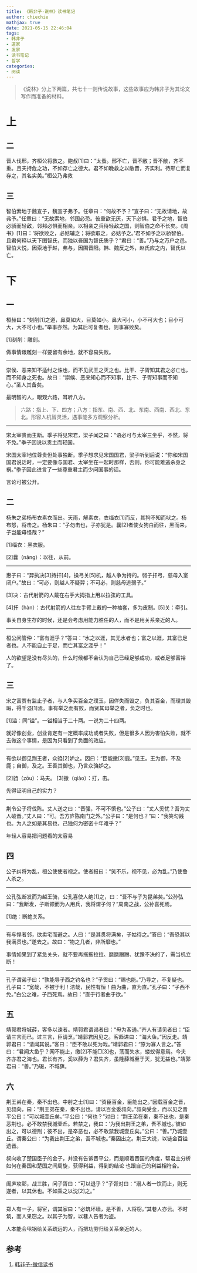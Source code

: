 ```yaml
---
title: 《韩非子-说林》读书笔记
author: chiechie
mathjax: true
date: 2021-05-15 22:46:04
tags: 
- 韩非子
- 道家
- 发家
- 读书笔记
- 哲学
categories: 
- 阅读
---
```

> 《说林》分上下两篇，共七十一则传说故事，这些故事应为韩非子为其论文写作而准备的材料。


# 上
## 二

晋人伐邢，齐桓公将救之。鲍叔[1]曰：“太蚤。邢不亡，晋不敝；晋不敝，齐不重。且夫持危之功，不如存亡之德大。君不如晚救之以敝晋，齐实利。待邢亡而复存之，其名实美。”桓公乃弗救

## 三

智伯索地于魏宣子，魏宣子弗予。任章曰：“何故不予？”宣子曰：“无故请地，故弗予。”任章曰：“无故索地，邻国必恐。彼重欲无厌，天下必惧。君予之地，智伯必骄而轻敌，邻邦必惧而相亲。以相亲之兵待轻敌之国，则智伯之命不长矣。《周书》[1]曰：‘将欲败之，必姑辅之；将欲取之，必姑予之。’君不如予之以骄智伯。且君何释以天下图智氏，而独以吾国为智氏质乎？”君曰：“善。”乃与之万户之邑。智伯大悦，因索地于赵，弗与，因围晋阳。韩、魏反之外，赵氏应之内，智氏以亡。


# 下
## 一


桓赫曰：“刻削[1]之道，鼻莫如大，目莫如小。鼻大可小，小不可大也；目小可大，大不可小也。”举事亦然。为其后可复者也，则事寡败矣。

[1]刻削：雕刻。

做事情跟雕刻一样要留有余地，就不容易失败。

-----

崇侯、恶来知不适纣之诛也，而不见武王之灭之也。比干、子胥知其君之必亡也，而不知身之死也。故曰：“崇候、恶来知心而不知事，比干、子胥知事而不知心。”圣人其备矣。

最明智的人，眼观六路，耳听八方。

> 六路：指上、下、四方；八方：指东、南、西、北、东南、西南、西北、东北。形容人机智灵活，遇事能多方观察分析。


-----

宋太宰贵而主断。季子将见宋君，梁子闻之曰：“语必可与太宰三坐乎，不然，将不免。”季子因说以贵主而轻国。

宋国太宰地位尊贵但处事独断。季子想求见宋国国君，梁子听到后说：“你和宋国国君说话时，一定要像与国君、太宰坐在一起时那样，否则，你可能难逃杀身之祸。”季子因此进言了一些尊重君主而少问国事的话。

言论可被公开。



## 二

杨朱之弟杨布衣素衣而出。天雨，解素衣，衣缁衣[1]而反，其狗不知而吠之。杨布怒，将击之。杨朱曰：“子勿击也，子亦犹是。曩[2]者使女狗白而往，黑而来，子岂能毋怪哉？”

[1]缁衣：黑衣服。

[2]曩（nǎng）：以往，从前。

-----

惠子曰：“羿执决[3]持扞[4]，操弓关[5]机，越人争为持的。弱子扞弓，慈母入室闭户。”故曰：“可必，则越人不疑羿；不可必，则慈母逃弱子。”

[3]决：古代射箭的人戴在右手大拇指上用以拉弦的工具。

[4]扞（hàn）：古代射箭的人往左手臂上戴的一种袖套，多为皮制。[5]关：牵引。

事关自身生存的时候，还是会考虑用能力胜任的人，而不是用关系亲近的人。

-----

桓公问管仲：“富有涯乎？”答曰：“水之以涯，其无水者也；富之以涯，其富已足者也。人不能自止于足，而亡其富之涯乎！”

人的欲望是没有尽头的，什么时候都不会认为自己已经足够成功，或者足够富裕了。


## 三

宋之富贾有监止子者，与人争买百金之璞玉，因佯失而毁之，负其百金，而理其毁瑕，得千溢[1]焉。事有举之而有败，而贤其毋举之者，负之时也。

[1]溢：同“镒”。一镒相当于二十两。一说为二十四两。

就好像创业，创业肯定有一定概率成功或者失败，但是很多人因为害怕失败，就不去做这个事情，是因为只看到了负面的效应。

-----

有欲以御见荆王者，众驺[2]妒之。因曰：“臣能撽[3]鹿。”见王。王为御，不及鹿；自御，及之。王善其御也，乃言众驺妒之。

[2]驺（zōu）：马夫。 
[3]撽（qiào）：打，击。

先得证明自己的实力？

-----

荆令公子将伐陈。丈人送之曰：“晋强，不可不慎也。”公子曰：“丈人奚忧？吾为丈人破晋。”丈人曰：“可。吾方庐陈南门之外。”公子曰：“是何也？”曰：“我笑勾践也。为人之如是其易也，己独何为密密十年难乎？”

年轻人容易把问题看的太容易


## 四

公子纠将为乱，桓公使使者视之。使者报曰：“笑不乐，视不见，必为乱。”乃使鲁人杀之。

-----

公孔弘断发而为越王骑，公孔喜使人绝[1]之，曰：“吾不与子为昆弟矣。”公孙弘曰：“我断发，子断颈而为人用兵，我将谓子何？”周南之战，公孙喜死焉。

[1]绝：断绝关系。


-----

有与悍者邻，欲卖宅而避之。人曰：“是其贯将满矣，子姑待之。”答曰：“吾恐其以我满贯也。”遂去之。故曰：“物之几者，非所靡也。”

事情如果到了紧急关头，就不要再拖拖拉拉、磨磨蹭蹭、犹豫不决的了，需当机立断！

-----


孔子谓弟子曰：“孰能导子西之钓名也？”子贡曰：“赐也能。”乃导之，不复疑也。孔子曰：“宽哉，不被于利！洁哉，民性有恒！曲为曲，直为直。”孔子曰：“子西不免。”白公之难，子西死焉。故曰：“直于行者曲于欲。”


## 五



靖郭君将城薛，客多以谏者。靖郭君谓谒者曰：“毋为客通。”齐人有请见者曰：“臣请三言而已。过三言，臣请烹。”靖郭君因见之。客趋进曰：“海大鱼。”因反走。靖郭君曰：“请闻其说。”客曰：“臣不敢以死为戏。”靖郭君曰：“原为寡人言之。”答曰：“君闻大鱼乎？网不能止，缴[2]不能□[3]也，荡而失水，蝼蚁得意焉。今夫齐亦君之海也。君长有齐，奚以薛为？君失齐，虽隆薛城至于天，犹无益也。”靖郭君曰：“善。”乃辍，不城薛。

## 六

荆王弟在秦，秦不出也。中射之士[1]曰：“资臣百金，臣能出之。”因载百金之晋，见叔向，曰：“荆王弟在秦，秦不出也。请以百金委叔向。”叔向受金，而以见之晋平公曰：“可以城壶丘矣。”平公曰：“何也？”对曰：“荆王弟在秦，秦不出也，是秦恶荆也，必不敢禁我城壶丘。若禁之，我曰：‘为我出荆王之弟，吾不城也。’彼如出之，可以德荆；彼不出，是卒恶也，必不敢禁我城壶丘矣。”公曰：“善。”乃城壶丘。谓秦公曰：“为我出荆王之弟，吾不城也。”秦因出之。荆王大说，以链金百镒遗晋。


叔向收了楚国臣子的金子，并没有告诉晋平公，而是顺着晋国的角度，帮君主分析如何在秦国和楚国之间周旋，获得利益，得到的结论 也跟自己的利益相符合。

-----

阖庐攻郢，战三胜，问子胥曰：“可以退乎？”子胥对曰：“溺人者一饮而止，则无遂者，以其休也。不如乘之以沈[2]之。”

-----

郑人有一子，将宦，谓其家曰：“必筑坏墙，是不善，人将窃。”其巷人亦云。不时筑，而人果窃之。以其子为智，以巷人告者为盗。

人本能会甩锅给关系疏远的人，而把功劳归给关系亲近的人。



## 参考
1. [韩非子-微信读书](https://weread.qq.com/web/reader/0c332090718443e90c34969)